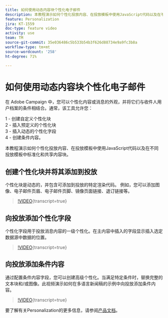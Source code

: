 ```yaml
---
title: 如何使用动态内容块个性化电子邮件
description: 本教程演示如何个性化投放内容、在投放模板中使用JavaScript代码以及在不同投放模板中标准化和共享内容块。
feature: Personalization
jira: KT-1559
doc-type: feature video
activity: use
team: TM
source-git-commit: 35e036486c5b533b54b3f626d88734e9a9fc3b8a
workflow-type: tm+mt
source-wordcount: '258'
ht-degree: 71%

---
```



# 如何使用动态内容块个性化电子邮件

在 Adobe Campaign 中，您可以个性化内容或消息的外观，并将它们与收件人用户档案的条件相结合。通常，该工具允许您：

1 - 创建自定义个性化块\
2 - 插入预定义的个性化块\
3 - 插入动态的个性化字段\
4 - 创建条件内容。

本教程演示如何个性化投放内容、在投放模板中使用JavaScript代码以及在不同投放模板中标准化和共享内容块。

## 创建个性化块并将其添加到投放

个性化块是动态的，并包含可添加到投放的特定渲染代码。 例如，您可以添加图像、电子邮件页眉、电子邮件页脚、镜像页面链接、退订链接等。

>[!VIDEO](https://video.tv.adobe.com/v/24924?quality=12&learn=on){transcript=true}

## 向投放添加个性化字段

个性化字段用于投放消息内容的一级个性化。在主内容中插入的字段显示插入选定数据源中数据的位置。

>[!VIDEO](https://video.tv.adobe.com/v/24925?quality=12&learn=on){transcript=true}

## 向投放添加条件内容

通过配置条件内容字段，您可以创建高级个性化。当满足特定条件时，替换完整的文本块和/或图像。此视频演示如何在多语言新闻稿的示例中向投放添加条件内容。

>[!VIDEO](https://video.tv.adobe.com/v/24926?quality=12&learn=on){transcript=true}

要了解有关Personalization的更多信息，请参阅[产品文档](https://experienceleague.adobe.com/docs/campaign-classic/using/sending-messages/personalizing-deliveries/about-personalization.html?lang=en)。

